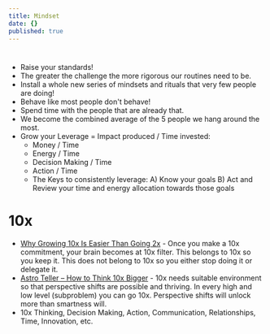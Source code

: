 ```yaml
---
title: Mindset
date: {}
published: true
---
```

# 

* Raise your standards!
* The greater the challenge the more rigorous our routines need to be.
* Install a whole new series of mindsets and rituals that very few people are doing!
* Behave like most people don't behave!
* Spend time with the people that are already that.
* We become the combined average of the 5 people we hang around the most.
* Grow your Leverage = Impact produced / Time invested:
  * Money / Time
  * Energy / Time
  * Decision Making / Time
  * Action / Time
  * The Keys to consistently leverage: A) Know your goals B) Act and Review your time and energy allocation towards those goals

# 10x

* [Why Growing 10x Is Easier Than Going 2x](https://www.youtube.com/watch?v=eR3ARVWlxv4) - Once you make a 10x commitment, your brain becomes at 10x filter. This belongs to 10x so you keep it. This does not belong to 10x so you either stop doing it or delegate it. 
* [Astro Teller – How to Think 10x Bigger](https://tim.blog/2018/04/18/how-to-think-10x-bigger/) - 10x needs suitable environment so that perspective shifts are possible and thriving. In every high and low level (subproblem) you can go 10x. Perspective shifts will unlock more than smartness will.
* 10x Thinking, Decision Making, Action, Communication, Relationships, Time, Innovation, etc.
